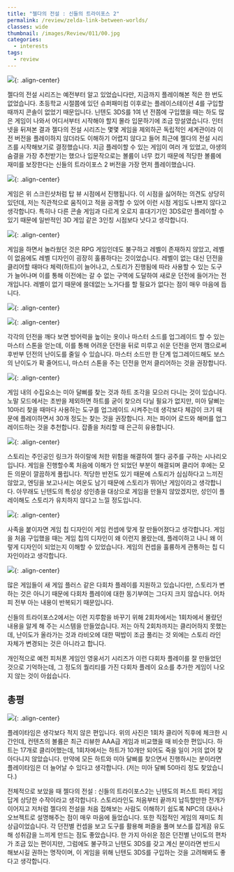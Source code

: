 ```yaml
---
title: "젤다의 전설 : 신들의 트라이포스 2"
permalink: /review/zelda-link-between-worlds/
classes: wide
thumbnail: /images/Review/011/00.jpg
categories:
  - interests
tags:
  - review
---
```


![](/images/Review/011/00.jpg){: .align-center}

젤다의 전설 시리즈는 예전부터 알고 있었습니다만, 지금까지 플레이해본 적은 한 번도 없었습니다. 초등학교 시절쯤에 있던 슈퍼패미컴 이후로는 플레이스테이션 4를 구입할 때까지 콘솔이 없었기 때문입니다. 닌텐도 3DS를 1여 년 전쯤에 구입했을 때는 하도 많은 게임이 나와서 어디서부터 시작해야 할지 몰라 입문하기에 조금 망설였습니다. 인터넷을 뒤져본 결과 젤다의 전설 시리즈는 몇몇 게임을 제외하곤 독립적인 세계관이라 이전 버전을 플레이하지 않더라도 이해하기 어렵지 않다고 들어 최근에 젤다의 전설 시리즈를 시작해보기로 결정했습니다. 지금 플레이할 수 있는 게임이 여러 개 있었고, 야생의 숨결을 가장 추천받기는 했으나 입문작으로는 볼륨이 너무 컸기 때문에 적당한 볼륨에 재미를 보장한다는 신들의 트라이포스 2 버전을 가장 먼저 플레이했습니다.

![](/images/Review/011/01.jpg){: .align-center}

게임은 위 스크린샷처럼 탑 뷰 시점에서 진행됩니다. 이 시점을 싫어하는 의견도 상당히 있던데, 저는 직관적으로 움직이고 적을 공격할 수 있어 이런 시점 게임도 나쁘지 않다고 생각합니다. 특히나 다른 콘솔 게임과 다르게 오로지 휴대기기인 3DS로만 플레이할 수 있기 때문에 일반적인 3D 게임 같은 3인칭 시점보다 낫다고 생각합니다.

![](/images/Review/011/02.jpg){: .align-center}

게임을 하면서 놀라웠던 것은 RPG 게임인데도 불구하고 레벨이 존재하지 않았고, 레벨이 없음에도 레벨 디자인이 굉장히 훌륭하다는 것이었습니다. 레벨이 없는 대신 던전을 클리어할 때마다 체력(하트)이 늘어나고, 스토리가 진행됨에 따라 사용할 수 있는 도구가 늘어나며 이를 통해 이전에는 갈 수 없는 구역에 도달하여 새로운 던전에 들어가는 전개입니다. 레벨이 없기 때문에 쓸데없는 노가다를 할 필요가 없다는 점이 매우 마음에 듭니다.

![](/images/Review/011/03.jpg){: .align-center}

![](/images/Review/011/04.jpg){: .align-center}

각각의 던전을 깨다 보면 방어력을 높이는 옷이나 마스터 소드를 업그레이드 할 수 있는 마스터 스톤을 얻는데, 이를 통해 어려운 던전을 뒤로 미루고 쉬운 던전을 먼저 깸으로써 후반부 던전의 난이도를 줄일 수 있습니다. 마스터 소드만 한 단계 업그레이드해도 보스의 난이도가 확 줄어드니, 마스터 스톤을 주는 던전을 먼저 클리어하는 것을 권장합니다.

![](/images/Review/011/05.jpg){: .align-center}

게임 내의 수집요소는 미아 달삐를 찾는 것과 하트 조각을 모으러 다니는 것이 있습니다. 노말 모드에서는 초반을 제외하면 하트를 굳이 찾으러 다닐 필요가 없지만, 미아 달삐는 10마리 찾을 때마다 사용하는 도구를 업그레이드 시켜주는데 생각보다 체감이 크기 때문에 플레이하면서 30개 정도는 찾는 것을 권장합니다. 저는 파이어 로드와 해머를 업그레이드하는 것을 추천합니다. 잡졸을 처리할 때 은근히 유용합니다.

![](/images/Review/011/06.jpg){: .align-center}

스토리는 주인공인 링크가 하이랄에 처한 위험을 해결하여 젤다 공주를 구하는 시나리오입니다. 게임을 진행할수록 처음에 이해가 안 되었던 부분이 해결되며 클리어 후에는 모든 의문이 깔끔하게 풀립니다. 적당한 반전도 있기 때문에 스토리가 심심하다고 느끼진 않았고, 엔딩을 보고나서는 여운도 남기 때문에 스토리가 뛰어난 게임이라고 생각합니다. 아무래도 닌텐도의 특성상 성인층을 대상으로 게임을 만들지 않았겠지만, 성인이 플레이해도 스토리가 유치하지 않다고 느낄 정도입니다.

![](/images/Review/011/07.jpg){: .align-center}

사족을 붙이자면 게임 칩 디자인이 게임 컨셉에 맞게 잘 만들어졌다고 생각합니다. 게임을 처음 구입했을 때는 게임 칩의 디자인이 왜 이런지 몰랐는데, 플레이하고 나니 왜 이렇게 디자인이 되었는지 이해할 수 있었습니다. 게임의 컨셉을 훌륭하게 관통하는 칩 디자인이라고 생각합니다.

![](/images/Review/011/08.jpg){: .align-center}

많은 게임들이 새 게임 플러스 같은 다회차 플레이를 지원하고 있습니다만, 스토리가 변하는 것은 아니기 때문에 다회차 플레이에 대한 동기부여는 그다지 크지 않습니다. 어차피 전부 아는 내용이 반복되기 때문입니다.

신들의 트라이포스2에서는 이런 지루함을 바꾸기 위해 2회차에서는 1회차에서 몰랐던 내용을 알게 해 주는 시스템을 만들었습니다. 저는 아직 2회차까지는 클리어하지 못했는데, 난이도가 올라가는 것과 라비오에 대한 떡밥이 조금 풀리는 것 외에는 스토리 라인 자체가 변경되는 것은 아니라고 합니다.

개인적으로 예전 피처폰 게임인 영웅서기 시리즈가 이런 다회차 플레이를 잘 만들었던 것으로 기억하는데, 그 정도의 퀄리티를 가진 다회차 플레이 요소를 추가한 게임이 나오지 않는 것이 아쉽습니다.

## 총평

![](/images/Review/011/09.jpg){: .align-center}

플레이타임은 생각보다 적지 않은 편입니다. 위의 사진은 1회차 클리어 직후에 체크한 시간인데, 컨텐츠의 볼륨은 최근 리뷰한 AAA급 게임과 비교했을 때 비슷한 편입니다. 하트는 17개로 클리어했는데, 1회차에서는 하트가 10개만 되어도 죽을 일이 거의 없어 찾아다니지 않았습니다. 만약에 모든 하트와 미아 달삐를 찾으면서 진행하시는 분이라면 플레이타임은 더 늘어날 수 있다고 생각합니다. (저는 미아 달삐 50마리 정도 찾았습니다.)

전체적으로 보았을 때 젤다의 전설 : 신들의 트라이포스2는 닌텐도의 퍼스트 파티 게임답게 상당한 수작이라고 생각합니다. 스토리라인도 처음부터 끝까지 납득할만한 전개가 이어지고 저처럼 젤다의 전설을 처음 접해보는 사람도 이해하기 쉽도록 NPC의 대사나 오브젝트로 설명해주는 점이 매우 마음에 들었습니다. 또한 직접적인 게임의 재미도 최상급이었습니다. 각 던전별 컨셉을 보고 도구를 활용해 퍼즐을 풀며 보스를 잡게끔 유도해 성취감을 느끼게 만드는 점도 좋았습니다. 한 가지 아쉬운 점은 던전별 난이도의 편차가 조금 있는 편이지만, 그럼에도 불구하고 닌텐도 3DS를 갖고 계신 분이라면 반드시 해보시길 권하는 명작이며, 이 게임을 위해 닌텐도 3DS를 구입하는 것을 고려해봐도 좋다고 생각합니다.